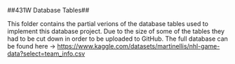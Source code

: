 ##431W Database Tables##

This folder contains the partial verions of the database tables used to implement this database project.
Due to the size of some of the tables they had to be cut down in order to be uploaded to GitHub.
The full database can be found here -> https://www.kaggle.com/datasets/martinellis/nhl-game-data?select=team_info.csv
